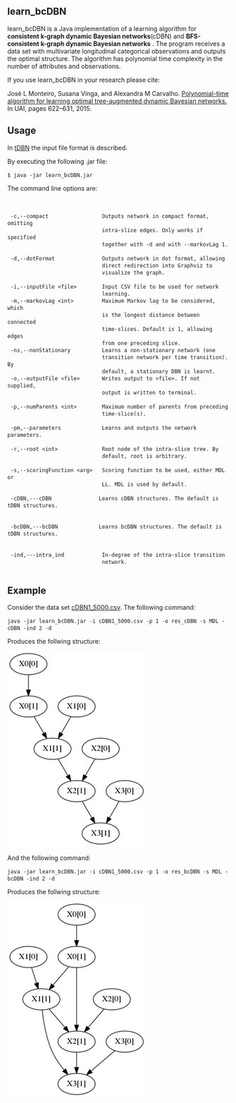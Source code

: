 ## learn_bcDBN

learn_bcDBN is a Java implementation of a learning algorithm for **consistent k-graph dynamic Bayesian networks**(cDBN) and **BFS-consistent k-graph dynamic Bayesian networks** . The program receives a data set with multivariate longitudinal categorical observations and outputs the optimal structure. The algorithm has polynomial time complexity in the number of attributes and observations. 

If you use learn_bcDBN in your research please cite:

José L Monteiro, Susana Vinga, and Alexandra M Carvalho. [Polynomial-time algorithm for learning
optimal tree-augmented dynamic Bayesian networks.](http://auai.org/uai2015/proceedings/papers/329.pdf) In UAI, pages 622–631, 2015.

## Usage

In [tDBN](http://josemonteiro.github.io/tDBN/) the input file format is described.

By executing the following .jar file:
```
$ java -jar learn_bcDBN.jar

```

The command line options are:
```


 -c,--compact                 Outputs network in compact format, omitting
                              intra-slice edges. Only works if specified
                              together with -d and with --markovLag 1.
                              
 -d,--dotFormat               Outputs network in dot format, allowing
                              direct redirection into Graphviz to
                              visualize the graph.
                              
 -i,--inputFile <file>        Input CSV file to be used for network
                              learning.
 -m,--markovLag <int>         Maximum Markov lag to be considered, which
                              is the longest distance between connected
                              time-slices. Default is 1, allowing edges
                              from one preceding slice.
 -ns,--nonStationary          Learns a non-stationary network (one
                              transition network per time transition). By
                              default, a stationary DBN is learnt.
 -o,--outputFile <file>       Writes output to <file>. If not supplied,
                              output is written to terminal.
                              
 -p,--numParents <int>        Maximum number of parents from preceding
                              time-slice(s).
                              
 -pm,--parameters             Learns and outputs the network parameters.
 
 -r,--root <int>              Root node of the intra-slice tree. By
                              default, root is arbitrary.
                              
 -s,--scoringFunction <arg>   Scoring function to be used, either MDL or
                              LL. MDL is used by default.  
                              
 -cDBN,---cDBN               Learns cDBN structures. The default is tDBN structures.
 
 
 -bcDBN,---bcDBN             Learns bcDBN structures. The default is tDBN structures.
 
                              
 -ind,---intra_ind            In-degree of the intra-slice transition 
                              network.
                                                       
```
## Example

Consider the data set [cDBN1_5000.csv](cDBN1_5000.csv). The following command:

```
java -jar learn_bcDBN.jar -i cDBN1_5000.csv -p 1 -o res_cDBN -s MDL -cDBN -ind 2 -d

```

Produces the follwing structure:

![network](res_cDBN.png)


And the following command:


```
java -jar learn_bcDBN.jar -i cDBN1_5000.csv -p 1 -o res_bcDBN -s MDL -bcDBN -ind 2 -d

```

Produces the follwing structure:

![network](res_bcDBN.png)



